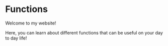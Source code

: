 # Functions

Welcome to my website!

Here, you can learn about different functions that can be useful on your day to day life!
